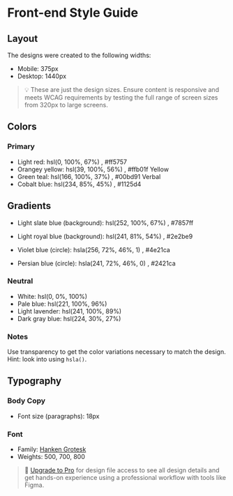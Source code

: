 # Front-end Style Guide

## Layout

The designs were created to the following widths:

- Mobile: 375px
- Desktop: 1440px

> 💡 These are just the design sizes. Ensure content is responsive and meets WCAG requirements by testing the full range of screen sizes from 320px to large screens.

## Colors

### Primary

- Light red: hsl(0, 100%, 67%) , #ff5757
- Orangey yellow: hsl(39, 100%, 56%) , #ffb01f  Yellow 
- Green teal: hsl(166, 100%, 37%) ,  #00bd91 Verbal 
- Cobalt blue: hsl(234, 85%, 45%) , #1125d4

## Gradients

- Light slate blue (background): hsl(252, 100%, 67%) , #7857ff
- Light royal blue (background): hsl(241, 81%, 54%) , #2e2be9

- Violet blue (circle): hsla(256, 72%, 46%, 1)  , #4e21ca
- Persian blue (circle): hsla(241, 72%, 46%, 0)  , #2421ca



### Neutral

- White: hsl(0, 0%, 100%)
- Pale blue: hsl(221, 100%, 96%)
- Light lavender: hsl(241, 100%, 89%)
- Dark gray blue: hsl(224, 30%, 27%)

### Notes

Use transparency to get the color variations necessary to match the design. Hint: look into using `hsla()`.

## Typography

### Body Copy

- Font size (paragraphs): 18px

### Font

- Family: [Hanken Grotesk](https://fonts.google.com/specimen/Hanken+Grotesk)
- Weights: 500, 700, 800

> 💎 [Upgrade to Pro](https://www.frontendmentor.io/pro?ref=style-guide) for design file access to see all design details and get hands-on experience using a professional workflow with tools like Figma.
